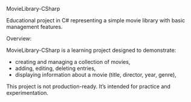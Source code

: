  MovieLibrary-CSharp

Educational project in C# representing a simple movie library with basic management features.

 Overview:

MovieLibrary-CSharp is a learning project designed to demonstrate:

- creating and managing a collection of movies,  
- adding, editing, deleting entries,  
- displaying information about a movie (title, director, year, genre),  

This project is not production-ready. It’s intended for practice and experimentation. 
